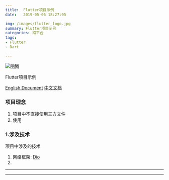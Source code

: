 ```yaml
---
title:	Flutter项目示例
date:	2019-05-06 18:27:05

img: /images/flutter_logo.jpg
summary: Flutter项目示例
categories: 跨平台
tags:
- Flutter
- Dart

---
```


![图腾](http://puvbjx92j.bkt.clouddn.com/totem_four_logo.jpg)



Flutter项目示例

[English Document](/README.md)  [中文文档](/README_CH.md)


### 项目理念

1.  项目中不直接使用三方文件
2.  使用

###	1.涉及技术

项目中涉及的技术

1.	网络框架:	[Dio](https://github.com/flutterchina/dio)
2.


----




----



